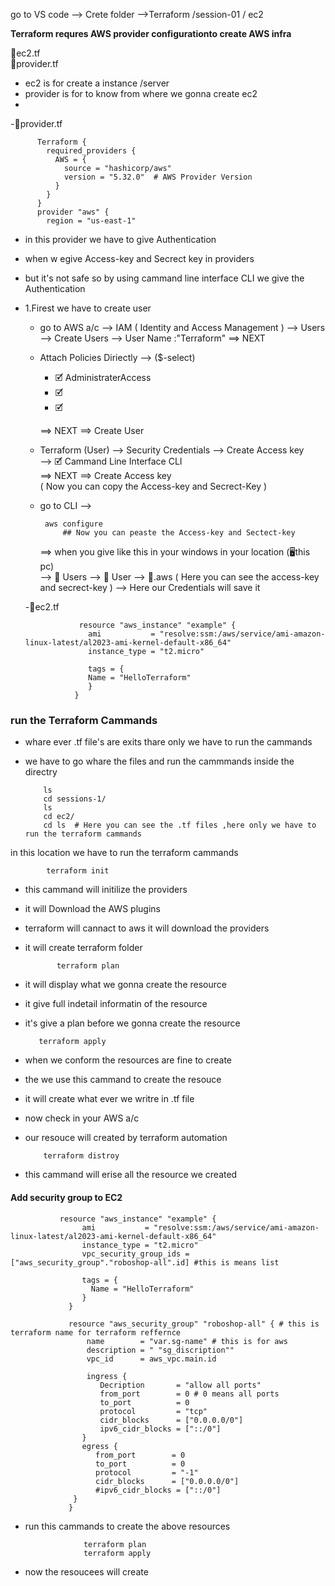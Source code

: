 go to VS code --> Crete folder 
-->Terraform /session-01 / ec2

**Terraform requres AWS provider configurationto create AWS infra**

📂ec2.tf  <br>
📂provider.tf  <br>
- ec2 is for create a instance /server
- provider is for to know from where we gonna create ec2
- 
-📂provider.tf <br>
   

          Terraform {
            required_providers {
              AWS = {
                source = "hashicorp/aws"
                version = "5.32.0"  # AWS Provider Version
              }
            }
          }
          provider "aws" {
            region = "us-east-1"

- in this provider we have to give Authentication 
- when w egive Access-key and Secrect key in providers
- but it's not safe so by using cammand line interface CLI we give the Authentication
- 1.Firest we have to create user
   * go to AWS a/c  --> IAM ( Identity and Access Management )
     --> Users  --> Create Users --> User Name :"Terraform"
     ==> NEXT 
   * Attach Policies Diriectly --> ($-select)
     - 🗹 AdministraterAccess
     - 🗹
     - 🗹
       
     ==> NEXT ==> Create User
   * Terraform (User) --> Security Credentials --> Create Access key <br>
     --> 🗹 Cammand Line Interface CLI <br>
      ==> NEXT ==> Create Access key  <br>
     ( Now you can copy the Access-key and Secrect-Key )
   * go to  CLI -->

          aws configure
              ## Now you can peaste the Access-key and Sectect-key
       ==> when you give like this in your windows in your location (🖥️this pc) <br>
          --> 📂 Users --> 📂 User --> 📂.aws ( Here you can see the access-key and secrect-key )
          --> Here our Credentials will save it

  -📂ec2.tf

                  resource "aws_instance" "example" {
                    ami           = "resolve:ssm:/aws/service/ami-amazon-linux-latest/al2023-ami-kernel-default-x86_64"
                    instance_type = "t2.micro"

                    tags = {
                    Name = "HelloTerraform"
                    }
                 }

### run the Terraform Cammands
- whare ever .tf file's are exits thare only we have to run the cammands
- we have to go whare the files and run the cammmands inside the directry

          ls
          cd sessions-1/
          ls
          cd ec2/
          cd ls  # Here you can see the .tf files ,here only we have to run the terraform cammands

in this location we have to run the terraform cammands 

            terraform init
- this cammand will initilize the providers
- it will Download the AWS plugins
- terraform will cannact to aws it will download the providers
- it will create terraform folder

             terraform plan
- it will display what we gonna create the resource
- it give full indetail informatin of  the  resource
- it's give a plan before we gonna create the resource

         terraform apply
- when we conform the resources are fine to create
- the we use this cammand to create the resouce
- it will create what ever we writre in .tf file
- now check in your AWS a/c
- our resouce will created by terraform automation

          terraform distroy
- this cammand will erise all the resource we created

#### Add security group to EC2 

               resource "aws_instance" "example" {
                    ami           = "resolve:ssm:/aws/service/ami-amazon-linux-latest/al2023-ami-kernel-default-x86_64"
                    instance_type = "t2.micro"
                    vpc_security_group_ids = ["aws_security_group"."roboshop-all".id] #this is means list

                    tags = {
                      Name = "HelloTerraform"
                    }
                 }

                 resource "aws_security_group" "roboshop-all" { # this is terraform name for terraform reffernce 
                     name        = "var.sg-name" # this is for aws
                     description = " "sg_discription""
                     vpc_id      = aws_vpc.main.id

                     ingress {
                        Decription       = "allow all ports"
                        from_port        = 0 # 0 means all ports
                        to_port          = 0
                        protocol         = "tcp"
                        cidr_blocks      = ["0.0.0.0/0"]
                        ipv6_cidr_blocks = ["::/0"]
                    }
                    egress {
                       from_port        = 0
                       to_port          = 0
                       protocol         = "-1"
                       cidr_blocks      = ["0.0.0.0/0"]
                       #ipv6_cidr_blocks = ["::/0"]
                  }
                 }
- run this cammands to create the above resources

                  
                   terraform plan
                   terraform apply
- now the resoucees will create  
                 
                 
                
  

